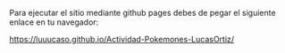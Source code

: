 Para ejecutar el sitio mediante github pages debes de pegar el siguiente enlace en tu navegador:

https://luuucaso.github.io/Actividad-Pokemones-LucasOrtiz/
